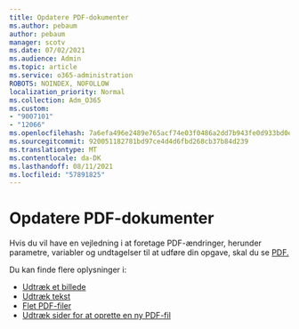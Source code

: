 ```yaml
---
title: Opdatere PDF-dokumenter
ms.author: pebaum
author: pebaum
manager: scotv
ms.date: 07/02/2021
ms.audience: Admin
ms.topic: article
ms.service: o365-administration
ROBOTS: NOINDEX, NOFOLLOW
localization_priority: Normal
ms.collection: Adm_O365
ms.custom:
- "9007101"
- "12066"
ms.openlocfilehash: 7a6efa496e2489e765acf74e03f0486a2dd7b943fe0d933bd0eda4d50883aa2c
ms.sourcegitcommit: 920051182781bd97ce4d4d6fbd268cb37b84d239
ms.translationtype: MT
ms.contentlocale: da-DK
ms.lasthandoff: 08/11/2021
ms.locfileid: "57891825"
---
```

# <a name="update-pdf-documents"></a>Opdatere PDF-dokumenter

Hvis du vil have en vejledning i at foretage PDF-ændringer, herunder parametre, variabler og undtagelser til at udføre din opgave, skal du se [PDF.](https://docs.microsoft.com/power-automate/desktop-flows/actions-reference/pdf)

Du kan finde flere oplysninger i:

- [Udtræk et billede](https://docs.microsoft.com/power-automate/desktop-flows/actions-reference/pdf#pdf-actions)
- [Udtræk tekst](https://docs.microsoft.com/power-automate/desktop-flows/actions-reference/pdf#extracttextfrompdfaction)
- [Flet PDF-filer](https://docs.microsoft.com/power-automate/desktop-flows/actions-reference/pdf#mergefiles)
- [Udtræk sider for at oprette en ny PDF-fil](https://docs.microsoft.com/power-automate/desktop-flows/actions-reference/pdf#extractpages)
